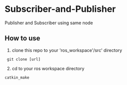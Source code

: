 # Subscriber-and-Publisher
Publisher and Subscriber using same node
## How to use
1. clone this repo to your 'ros_workspace'/src' directory

``` git clone [url]```

2. cd to your ros workspace directory 

```catkin_make```
